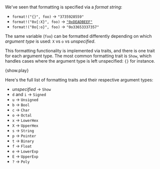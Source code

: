 We've seen that formatting is specified via a *format string*:

* `format!("{}", foo)` -> `"3735928559"`
* `format!("0x{:X}", foo)` ->
  [`"0xDEADBEEF"`][deadbeef]
* `format!("0o{:o}", foo)` -> `"0o33653337357"`

The same variable (`foo`) can be formatted differently depending on which
*argument type* is used: `X` vs `o` vs *unspecified*.

This formatting functionality is implemented via traits, and there is one trait
for each argument type. The most common formatting trait is `Show`, which
handles cases where the argument type is left unspecified: `{}` for instance.

{show.play}

Here's the full list of formatting traits and their respective argument types:

* *unspecified* -> `Show`
* `d` and `i` -> `Signed`
* `u` -> `Unsigned`
* `b` -> `Bool`
* `c` -> `Char`
* `o` -> `Octal`
* `x` -> `LowerHex`
* `X` -> `UpperHex`
* `s` -> `String`
* `p` -> `Pointer`
* `t` -> `Binary`
* `f` -> `Float`
* `e` -> `LowerExp`
* `E` -> `UpperExp`
* `?` -> `Poly`

[deadbeef]: https://en.wikipedia.org/wiki/Deadbeef#Magic_debug_values
